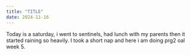 ```yaml
---
title: "TITLE"
date: 2024-11-16
---
```


Today is a saturday, i went to sentinels, had lunch with my parents then it started raining so heavily. 
I took a short nap and here i am doing prg2 oal week 5.
